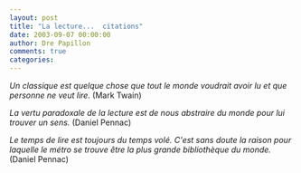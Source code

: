 ```yaml
---
layout: post
title: "La lecture...  citations"
date: 2003-09-07 00:00:00
author: Dre Papillon
comments: true
categories: 
---
```



*Un classique est quelque chose que tout le monde voudrait avoir lu et que personne ne veut lire.*  (Mark Twain)

*La vertu paradoxale de la lecture est de nous abstraire du monde pour lui trouver un sens.*  (Daniel Pennac)

*Le temps de lire est toujours du temps volé. C'est sans doute la raison pour laquelle le métro se trouve être la plus grande bibliothèque du monde.*  (Daniel Pennac)
